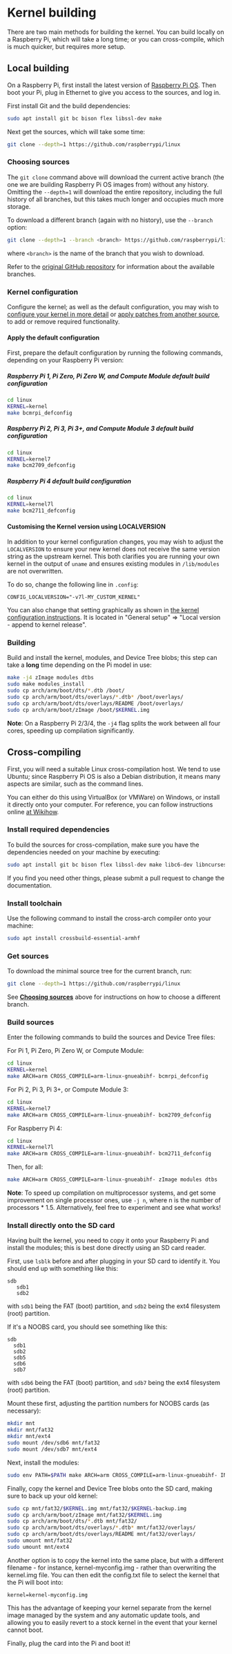 # Kernel building

There are two main methods for building the kernel. You can build locally on a Raspberry Pi, which will take a long time; or you can cross-compile, which is much quicker, but requires more setup.

## Local building

On a Raspberry Pi, first install the latest version of [Raspberry Pi OS](https://www.raspberrypi.org/downloads/). Then boot your Pi, plug in Ethernet to give you access to the sources, and log in.

First install Git and the build dependencies:

```bash
sudo apt install git bc bison flex libssl-dev make
```

Next get the sources, which will take some time:

```bash
git clone --depth=1 https://github.com/raspberrypi/linux
```

<a name="choosing_sources"></a>

### Choosing sources

The `git clone` command above will download the current active branch (the one we are building Raspberry Pi OS images from) without any history. Omitting the `--depth=1` will download the entire repository, including the full history of all branches, but this takes much longer and occupies much more storage.

To download a different branch (again with no history), use the `--branch` option:

```bash
git clone --depth=1 --branch <branch> https://github.com/raspberrypi/linux
```

where `<branch>` is the name of the branch that you wish to download.

Refer to the [original GitHub repository](https://github.com/raspberrypi/linux) for information about the available branches.

### Kernel configuration

Configure the kernel; as well as the default configuration, you may wish to [configure your kernel in more detail](configuring.md) or [apply patches from another source](patching.md), to add or remove required functionality.

<a name="default_configuration"></a>
#### Apply the default configuration

First, prepare the default configuration by running the following commands, depending on your Raspberry Pi version:

##### Raspberry Pi 1, Pi Zero, Pi Zero W, and Compute Module default build configuration

```bash
cd linux
KERNEL=kernel
make bcmrpi_defconfig
```

##### Raspberry Pi 2, Pi 3, Pi 3+, and Compute Module 3 default build configuration

```bash
cd linux
KERNEL=kernel7
make bcm2709_defconfig
```

##### Raspberry Pi 4 default build configuration

```bash
cd linux
KERNEL=kernel7l
make bcm2711_defconfig
```

#### Customising the Kernel version using LOCALVERSION

In addition to your kernel configuration changes, you may wish to adjust the `LOCALVERSION` to ensure your new kernel does not receive the same version string as the upstream kernel. This both clarifies you are running your own kernel in the output of `uname` and ensures existing modules in `/lib/modules` are not overwritten.

To do so, change the following line in `.config`:
```
CONFIG_LOCALVERSION="-v7l-MY_CUSTOM_KERNEL"
```
You can also change that setting graphically as shown in [the kernel configuration instructions](configuring.md). It is located in "General setup" => "Local version - append to kernel release".

### Building

Build and install the kernel, modules, and Device Tree blobs; this step can take a **long** time depending on the Pi model in use:

```bash
make -j4 zImage modules dtbs
sudo make modules_install
sudo cp arch/arm/boot/dts/*.dtb /boot/
sudo cp arch/arm/boot/dts/overlays/*.dtb* /boot/overlays/
sudo cp arch/arm/boot/dts/overlays/README /boot/overlays/
sudo cp arch/arm/boot/zImage /boot/$KERNEL.img
```

**Note**: On a Raspberry Pi 2/3/4, the `-j4` flag splits the work between all four cores, speeding up compilation significantly.

## Cross-compiling

First, you will need a suitable Linux cross-compilation host. We tend to use Ubuntu; since Raspberry Pi OS is 
also a Debian distribution, it means many aspects are similar, such as the command lines.

You can either do this using VirtualBox (or VMWare) on Windows, or install it directly onto your computer. For reference, you can follow instructions online [at Wikihow](http://www.wikihow.com/Install-Ubuntu-on-VirtualBox).

### Install required dependencies

To build the sources for cross-compilation, make sure you have the dependencies needed on your machine by executing:
```bash
sudo apt install git bc bison flex libssl-dev make libc6-dev libncurses5-dev
```
If you find you need other things, please submit a pull request to change the documentation.

### Install toolchain

Use the following command to install the cross-arch compiler onto your machine:
```bash
sudo apt install crossbuild-essential-armhf
```

### Get sources

To download the minimal source tree for the current branch, run:

```bash
git clone --depth=1 https://github.com/raspberrypi/linux
```

See [**Choosing sources**](#choosing_sources) above for instructions on how to choose a different branch.

### Build sources

Enter the following commands to build the sources and Device Tree files:

For Pi 1, Pi Zero, Pi Zero W, or Compute Module:

```bash
cd linux
KERNEL=kernel
make ARCH=arm CROSS_COMPILE=arm-linux-gnueabihf- bcmrpi_defconfig
```

For Pi 2, Pi 3, Pi 3+, or Compute Module 3:

```bash
cd linux
KERNEL=kernel7
make ARCH=arm CROSS_COMPILE=arm-linux-gnueabihf- bcm2709_defconfig
```

For Raspberry Pi 4:

```bash
cd linux
KERNEL=kernel7l
make ARCH=arm CROSS_COMPILE=arm-linux-gnueabihf- bcm2711_defconfig
```

Then, for all:

```bash
make ARCH=arm CROSS_COMPILE=arm-linux-gnueabihf- zImage modules dtbs
```

**Note**: To speed up compilation on multiprocessor systems, and get some improvement on single processor ones, use `-j n`, where n is the number of processors * 1.5. Alternatively, feel free to experiment and see what works!

### Install directly onto the SD card

Having built the kernel, you need to copy it onto your Raspberry Pi and install the modules; this is best done directly using an SD card reader.

First, use `lsblk` before and after plugging in your SD card to identify it. You should end up with something like this:

```
sdb
   sdb1
   sdb2
```

with `sdb1` being the FAT (boot) partition, and `sdb2` being the ext4 filesystem (root) partition.

If it's a NOOBS card, you should see something like this:

```
sdb
  sdb1
  sdb2
  sdb5
  sdb6
  sdb7
```

with `sdb6` being the FAT (boot) partition, and `sdb7` being the ext4 filesystem (root) partition.

Mount these first, adjusting the partition numbers for NOOBS cards (as necessary):

```bash
mkdir mnt
mkdir mnt/fat32
mkdir mnt/ext4
sudo mount /dev/sdb6 mnt/fat32
sudo mount /dev/sdb7 mnt/ext4
```

Next, install the modules:

```bash
sudo env PATH=$PATH make ARCH=arm CROSS_COMPILE=arm-linux-gnueabihf- INSTALL_MOD_PATH=mnt/ext4 modules_install
```

Finally, copy the kernel and Device Tree blobs onto the SD card, making sure to back up your old kernel:

```bash
sudo cp mnt/fat32/$KERNEL.img mnt/fat32/$KERNEL-backup.img
sudo cp arch/arm/boot/zImage mnt/fat32/$KERNEL.img
sudo cp arch/arm/boot/dts/*.dtb mnt/fat32/
sudo cp arch/arm/boot/dts/overlays/*.dtb* mnt/fat32/overlays/
sudo cp arch/arm/boot/dts/overlays/README mnt/fat32/overlays/
sudo umount mnt/fat32
sudo umount mnt/ext4
```

Another option is to copy the kernel into the same place, but with a different filename - for instance, kernel-myconfig.img - rather than overwriting the kernel.img file. You can then edit the config.txt file to select the kernel that the Pi will boot into:

```
kernel=kernel-myconfig.img
```

This has the advantage of keeping your kernel separate from the kernel image managed by the system and any automatic update tools, and allowing you to easily revert to a stock kernel in the event that your kernel cannot boot.

Finally, plug the card into the Pi and boot it!
